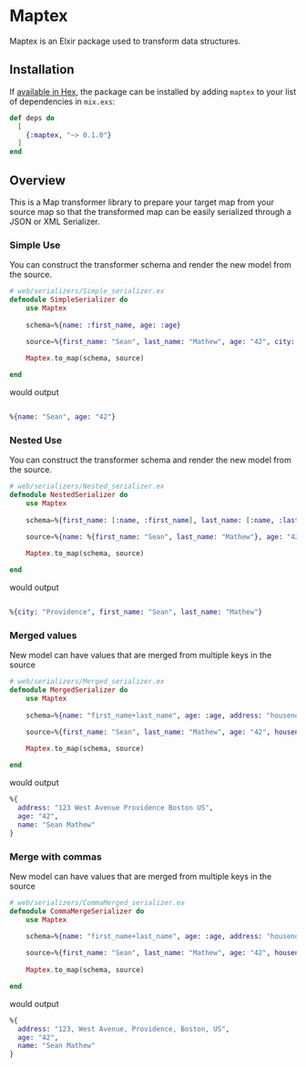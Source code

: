 # Maptex #

Maptex is an Elxir package used to transform data structures.

## Installation

If [available in Hex](https://hex.pm/docs/publish), the package can be installed
by adding `maptex` to your list of dependencies in `mix.exs`:

```elixir
def deps do
  [
    {:maptex, "~> 0.1.0"}
  ]
end
```


## Overview ##

 This is a Map transformer library to prepare your target map from your source map so that the transformed map can be easily serialized through a JSON or XML Serializer.
 

### Simple Use ###

You can construct the transformer schema and render the new model from the source.

```elixir
# web/serializers/Simple_serializer.ex
defmodule SimpleSerializer do
	use Maptex
	
	schema=%{name: :first_name, age: :age}

	source=%{first_name: "Sean", last_name: "Mathew", age: "42", city: "Providence", state: "Boston", country: "US"}
	
	Maptex.to_map(schema, source)

end
```

would output 

```elixir

%{name: "Sean", age: "42"}

```

### Nested Use ###

You can construct the transformer schema and render the new model from the source.


```elixir
# web/serializers/Nested_serializer.ex
defmodule NestedSerializer do
	use Maptex
	
	schema=%{first_name: [:name, :first_name], last_name: [:name, :last_name], city: [:address, :city]}

	source=%{name: %{first_name: "Sean", last_name: "Mathew"}, age: "42", address: %{city: "Providence", state: "Boston", country: "US"}}
	
	Maptex.to_map(schema, source)

end
```
would output

```elixir

%{city: "Providence", first_name: "Sean", last_name: "Mathew"}

```

### Merged values ###

New model can have values that are merged from multiple keys in the source

```elixir
# web/serializers/Merged_serializer.ex
defmodule MergedSerializer do
	use Maptex
	
	schema=%{name: "first_name+last_name", age: :age, address: "houseno+street+city+state+country"}

	source=%{first_name: "Sean", last_name: "Mathew", age: "42", houseno: "123", street: "West Avenue", city: "Providence", state: "Boston", country: "US"}
		
	Maptex.to_map(schema, source)

end
```


would output

```elixir
%{
  address: "123 West Avenue Providence Boston US",
  age: "42",
  name: "Sean Mathew"
}
```
### Merge with commas ###


New model can have values that are merged from multiple keys in the source

```elixir
# web/serializers/CommaMerged_serializer.ex
defmodule CommaMergeSerializer do
	use Maptex
	
	schema=%{name: "first_name+last_name", age: :age, address: "houseno,+street,+city,+state,+country"}

	source=%{first_name: "Sean", last_name: "Mathew", age: "42", houseno: "123", street: "West Avenue", city: "Providence", state: "Boston", country: "US"}
		
	Maptex.to_map(schema, source)

end
```

would output

```elixir
%{
  address: "123, West Avenue, Providence, Boston, US",
  age: "42",
  name: "Sean Mathew"
}
```


